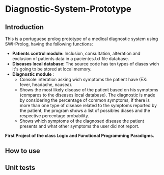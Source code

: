 # Diagnostic-System-Prototype

## Introduction

This is a portuguese prolog prototype of a medical diagnostic system using SWI-Prolog, having the following functions:

- <b> Patients control module</b>: Inclusion, consultation, alteration and exclusion of patients data in a pacientes.txt file database.
- <b> Diseases local database</b>:  The source code has ten types of diases wich it's going to be stored at local memory.
- <b> Diagnostic module </b>:
  - Console interation asking wich symptoms the patient have (EX: fever, headache, nausea).
  - Shows the most likely disease of the patient based on his symptoms (compares to the diseases local database).
  The diagnostic is made by considering the percentage of common symptoms, if there is more than one type of disease related to the symptoms reported by the patient, the program shows a list
  of possibles diases and the respective percentage probability.
  - Shows which symptoms of the diagnosed disease the patient presents and what other symptoms the user did not report.
  
<b> First Project of the class Logic and Functional Programming Paradigms. </b>


## How to use



## Unit tests
